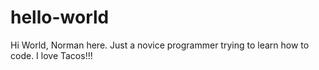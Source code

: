 # hello-world

Hi World, Norman here. Just a novice programmer trying to learn how to code. I love Tacos!!!

